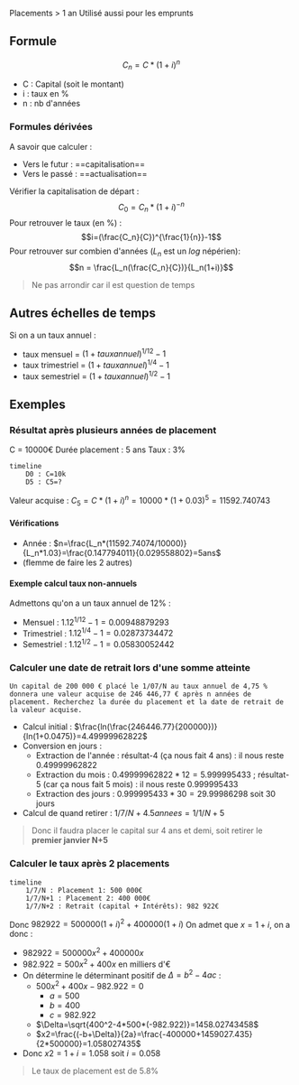 Placements > 1 an
Utilisé aussi pour les emprunts
## Formule
$$C_n=C*(1+i)^n$$
- C : Capital (soit le montant)
- i : taux en %
- n : nb d'années
### Formules dérivées
A savoir que calculer :
- Vers le futur : ==capitalisation==
- Vers le passé : ==actualisation==

Vérifier la capitalisation de départ :
$$C_0=C_n*(1+i)^{-n}$$
Pour retrouver le taux (en %) :
$$i=(\frac{C_n}{C})^{\frac{1}{n}}-1$$
Pour retrouver sur combien d'années ($L_n$ est un $log$ népérien):
$$n = \frac{L_n(\frac{C_n}{C})}{L_n(1+i)}$$
> Ne pas arrondir car il est question de temps
## Autres échelles de temps
Si on a un taux annuel :
- taux mensuel = $(1+tauxannuel)^{1/12}-1$
- taux trimestriel = $(1+tauxannuel)^{1/4}-1$
- taux semestriel = $(1+tauxannuel)^{1/2}-1$
## Exemples
### Résultat après plusieurs années de placement
C = $10000$€
Durée placement : 5 ans
Taux : 3%
```mermaid
timeline
	D0 : C=10k
	D5 : C5=?
```
Valeur acquise : $C_5=C*(1+i)^n=10000*(1+0.03)^{5}=11592.740743$
#### Vérifications
- Année : $n=\frac{L_n*(11592.74074/10000)}{L_n*1.03}=\frac{0.147794011}{0.029558802}=5ans$
- (flemme de faire les 2 autres)
#### Exemple calcul taux non-annuels
Admettons qu'on a un taux annuel de 12% :
- Mensuel : $1.12^{1/12}-1=0.00948879293$
- Trimestriel : $1.12^{1/4}-1=0.02873734472$
- Semestriel : $1.12^{1/2}-1=0.05830052442$

### Calculer une date de retrait lors d'une somme atteinte
```
Un capital de 200 000 € placé le 1/07/N au taux annuel de 4,75 % donnera une valeur acquise de 246 446,77 € après n années de placement. Recherchez la durée du placement et la date de retrait de la valeur acquise.
```
- Calcul initial : $\frac{ln(\frac{246446.77}{200000})}{ln(1+0.0475)}=4.49999962822$
- Conversion en jours :
	- Extraction de l'année : résultat-4 (ça nous fait 4 ans) : il nous reste $0.49999962822$
	- Extraction du mois : $0.49999962822*12=5.999995433$ ; résultat-5 (car ça nous fait 5 mois) : il nous reste $0.999995433$
	- Extraction des jours : $0.999995433*30=29.99986298$ soit 30 jours
- Calcul de quand retirer : $1/7/N + 4.5 annees = 1/1/N+5$

> Donc il faudra placer le capital sur 4 ans et demi, soit retirer le **premier janvier N+5**



### Calculer le taux après 2 placements
```mermaid
timeline
	1/7/N : Placement 1: 500 000€
	1/7/N+1 : Placement 2: 400 000€
	1/7/N+2 : Retrait (capital + Intérêts): 982 922€
```
Donc $982922=500000(1+i)^2 + 400000(1+i)$
On admet que $x=1+i$, on a donc :
- $982922=500000x^2 + 400000x$
- $982.922=500x^2 + 400x$ en milliers d'€
- On détermine le déterminant positif de $\Delta = b^2-4ac$ :
	- $500x^2 + 400x-982.922=0$
		- $a=500$
		- $b=400$
		- $c=982.922$
	- $\Delta=\sqrt{400^2-4*500*(-982.922)}=1458.02743458$
	- $x2=\frac{(-b+\Delta)}{2a}=\frac{-400000+1459027.435}{2*500000}=1.058027435$
- Donc $x2=1+i=1.058$ soit $i=0.058$

> Le taux de placement est de 5.8%